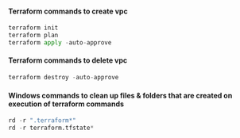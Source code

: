 #### Terraform commands to create vpc
```python
terraform init
terraform plan
terraform apply -auto-approve
```

#### Terraform commands to delete vpc
```python
terraform destroy -auto-approve
```

#### Windows commands to clean up files & folders that are created on execution of terraform commands
```python
rd -r ".terraform*"
rd -r terraform.tfstate*
```
